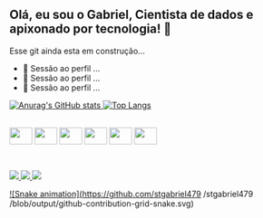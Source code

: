 ## Olá, eu sou o Gabriel, Cientista de dados e apixonado por tecnologia! 👋

Esse git ainda esta em construção...

- 🔭 Sessão ao perfil ...
- 🌱 Sessão ao perfil ...
- 👯 Sessão ao perfil ...

<div>
  <a href="https://github.com/stgabriel479">
    
![Anurag's GitHub stats](https://github-readme-stats.vercel.app/api?username=Gstorres22&show_icons=true&theme=radical)
[![Top Langs](https://github-readme-stats.vercel.app/api/top-langs/?username=Gstorres22&langs_count=8)](https://github.com/Gstorres22/github-readme-stats)
</div>
  
<div style="display: inline_block"><br>

  <img align="center" height="30" width="40" src="https://cdn.jsdelivr.net/gh/devicons/devicon/icons/csharp/csharp-original.svg" />
  <img align="center" height="30" width="40" src="https://cdn.jsdelivr.net/gh/devicons/devicon/icons/javascript/javascript-original.svg" />
  <img align="center" height="30" width="40" src="https://cdn.jsdelivr.net/gh/devicons/devicon/icons/python/python-original-wordmark.svg" />
  <img align="center" height="30" width="40" src="https://cdn.jsdelivr.net/gh/devicons/devicon/icons/microsoftsqlserver/microsoftsqlserver-plain-wordmark.svg" />
  <img align="center" height="30" width="40" src="https://cdn.jsdelivr.net/gh/devicons/devicon/icons/html5/html5-original.svg" />
  <img align="center" height="30" width="40" src="https://cdn.jsdelivr.net/gh/devicons/devicon/icons/css3/css3-original.svg" /> 
</div>
  
  ##
  
<div>
  <div style="display: inline_block"><br>
    <a href="https://www.facebook.com/profile.php?id=1000037574977" target="_blank"><img src="https://img.shields.io/badge/Facebook-1877F2?style=for-the-badge&logo=facebook&logoColor=white">
    <a href="https://www.instagram.com/g__torres15/?hl=pt-br" target="_blank"><img src="https://img.shields.io/badge/Instagram-E4405F?style=for-the-badge&logo=instagram&logoColor=white">
     <a href="https://www.linkedin.com/in/gabriel-torres-7979881b9/" target="_blank"><img src="https://img.shields.io/badge/LinkedIn-0077B5?style=for-the-badge&logo=linkedin&logoColor=white">
</div>
      
![Snake animation](https://github.com/stgabriel479 /stgabriel479 /blob/output/github-contribution-grid-snake.svg)      
  
  
  
